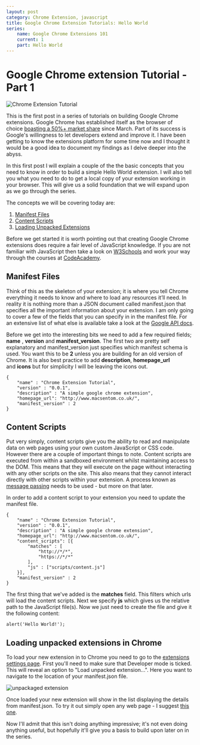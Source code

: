 ```yaml
---
layout: post
category: Chrome Extension, javascript
title: Google Chrome Extension Tutorials: Hello World
series: 
	name: Google Chrome Extensions 101
    current: 1
    part: Hello World
---
```


# Google Chrome extension Tutorial - Part 1

![Chrome Extension Tutorial][1]

This is the first post in a series of tutorials on building Google Chrome extensions. Google Chrome has established itself as the browser of choice [boasting a 50%+ market share][2] since March. Part of its success is Google's willingness to let developers extend and improve it. I have been getting to know the extensions platform for some time now and I thought it would be a good idea to document my findings as I delve deeper into the abyss.

In this first post I will explain a couple of the the basic concepts that you need to know in order to build a simple Hello World extension. I will also tell you what you need to do to get a local copy of your extension working in your browser. This will give us a solid foundation that we will expand upon as we go through the series.

<!--excerpt-->

The concepts we will be covering today are:

1.  [Manifest Files](#manifest)
2.  [Content Scripts](#contentscripts)
3.  [Loading Unpacked Extensions](#unpackedextensions)

Before we get started it is worth pointing out that creating Google Chrome extensions does require a fair level of JavaScript knowledge. If you are not familiar with JavaScript then take a look on [W3Schools][3] and work your way through the courses at [CodeAcademy][4].

## **Manifest Files**

Think of this as the skeleton of your extension; it is where you tell Chrome everything it needs to know and where to load any resources it’ll need. In reality it is nothing more than a JSON document called manifest.json that specifies all the important information about your extension. I am only going to cover a few of the fields that you can specify in in the manifest file. For an extensive list of what else is available take a look at the [Google API docs][5].

Before we get into the interesting bits we need to add a few required fields; **name** , **version** and **manifest_version**. The first two are pretty self explanatory and manifest_version just specifies which manifest schema is used. You want this to be **2** unless you are building for an old version of Chrome. It is also best practice to add **description**, **homepage_url** and **icons** but for simplicity I will be leaving the icons out.

	{
		"name" : "Chrome Extension Tutorial",
		"version" : "0.0.1",
		"description" : "A simple google chrome extension",
		"homepage_url": "http://www.macsentom.co.uk/",
		"manifest_version" : 2
	}

## Content Scripts

Put very simply, content scripts give you the ability to read and manipulate data on web pages using your own custom JavaScript or CSS code. However there are a couple of important things to note. Content scripts are executed from within a sandboxed environment whilst maintaining access to the DOM. This means that they will execute on the page without interacting with any other scripts on the site. This also means that they cannot interact directly with other scripts within your extension. A process known as [message passing][6] needs to be used - but more on that later. 

In order to add a content script to your extension you need to update the manifest file.

	{
		"name" : "Chrome Extension Tutorial",
		"version" : "0.0.1",
		"description" : "A simple google chrome extension",
		"homepage_url": "http://www.macsentom.co.uk/",
		"content_scripts": [{
			"matches" : [
				"http://*/*",
				"https://*/*"
			],
			"js" : ["scripts/content.js"]
		}],
		"manifest_version" : 2
	}

The first thing that we've added is the **matches** field. This filters which urls will load the content scripts. Next we specify **js** which gives us the relative path to the JavaScript file(s). Now we just need to create the file and give it the following content:

	alert('Hello World!');

## Loading unpacked extensions in Chrome

To load your new extension in to Chrome you need to go to the [extensions settings page][7]. First you'll need to make sure that Developer mode is ticked. This will reveal an option to "Load unpacked extension...". Here you want to navigate to the location of your manifest.json file.

![unpackaged extension][8]

Once loaded your new extension will show in the list displaying the details from manifest.json. To try it out simply open any web page - I suggest [this one][9].

Now I'll admit that this isn't doing anything impressive; it's not even doing anything useful, but hopefully it'll give you a basis to build upon later on in the series.

   [1]: /../images/Browser-War1.jpg
   [2]: http://www.w3schools.com/browsers/browsers_stats.asp (w3schools browser stats)
   [3]: http://www.w3schools.com/js/ (w3schools)
   [4]: http://www.codecademy.com/ (Code Academy)
   [5]: https://developer.chrome.com/extensions/ (manifest.html)
   [6]: https://developer.chrome.com/extensions/messaging.html (Message Passing)
   [7]: chrome://extensions/ (extensions)
   [8]: /../images/unpackaged-extension.png
   [9]: http://www.macsentom.co.uk "Macs Dickinson"